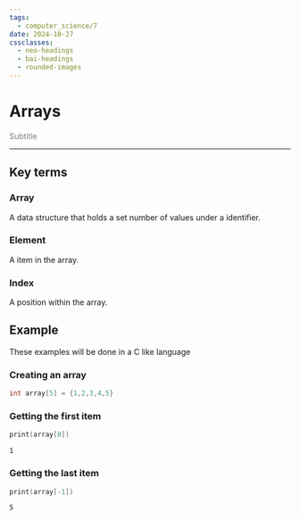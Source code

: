 ```yaml
---
tags:
  - computer_science/7
date: 2024-10-27
cssclasses:
  - neo-headings
  - bai-headings
  - rounded-images
---
```

# Arrays
<p class="center" style="margin:0;color:gray;">Subtitle</p>

***
## Key terms
### Array
A data structure that holds a set number of values under a identifier.
### Element
A item in the array.
### Index
A position within the array.

## Example
These examples will be done in a C like language
### Creating an array
```c
int array[5] = {1,2,3,4,5}
```
### Getting the first item
```c
print(array[0])
```

```
1
```

### Getting the last item
```c
print(array[-1])
```

```
5
```

